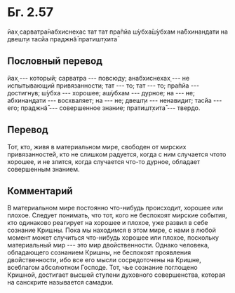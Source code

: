 # Бг. 2.57

йах̣ сарватра̄набхиснехас тат тат пра̄пйа ш́убха̄ш́убхам на̄бхинандати на
двешт̣и тасйа праджн̃а̄ пратишт̣хита̄

## Пословный перевод

йах̣ --- который; сарватра --- повсюду; анабхиснехах̣ --- не испытывающий
привязанности; тат --- то; тат --- то; пра̄пйа --- достигнув; ш́убха ---
хорошее; аш́убхам --- дурное; на --- не; абхинандати --- восхваляет; на
--- не; двешт̣и --- ненавидит; тасйа --- его; праджн̃а̄ --- совершенное
знание; пратишт̣хита̄ --- твердо.

## Перевод

Тот, кто, живя в материальном мире, свободен от мирских привязанностей,
кто не слишком радуется, когда с ним случается чтото хорошее, и не
злится, когда случается что-то дурное, обладает совершенным знанием.

## Комментарий

В материальном мире постоянно что-нибудь происходит, хорошее или плохое.
Следует понимать, что тот, кого не беспокоят мирские события, кто
одинаково реагирует на хорошее и плохое, уже развил в себе сознание
Кришны. Пока мы находимся в этом мире, с нами в любой момент может
случиться что-нибудь хорошее или плохое, поскольку материальный мир ---
это мир двойственности. Однако человека, обладающего сознанием Кришны,
не беспокоят проявления двойственности, ибо все его мысли сосредоточены
на Кришне, всеблагом абсолютном Господе. Тот, чье сознание поглощено
Кришной, достигает высшей ступени духовного совершенства, которая на
санскрите называется самадхи.
